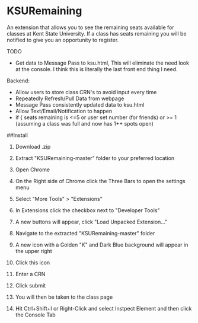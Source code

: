 # KSURemaining
An extension that allows you to see the remaining seats available for classes at Kent State University. 
If a class has seats remaining you will be notified to give you an opportunity to register.





TODO

- Get data to Message Pass to ksu.html, This will eliminate the need look at the console. 
I think this is literally the last front end thing I need.

Backend:
- Allow users to store class CRN's to avoid input every time
- Repeatedly Refresh/Pull Data from webpage
- Message Pass consistently updated data to ksu.html
- Allow Text/Email/Notification to happen 
 - if {
    seats remaining is <=5 or user set number (for friends)
    or >= 1 (assuming a class was full and now has 1++ spots open)




##Install

1. Download .zip

2. Extract "KSURemaining-master" folder to your preferred location

3. Open Chrome

4. On the Right side of Chrome click the Three Bars to open the settings menu

5. Select "More Tools" > "Extensions"

6. In Extensions click the checkbox next to "Developer Tools"

7. A new buttons will appear, click "Load Unpacked Extension..."

8. Navigate to the extracted "KSURemaining-master" folder

9. A new icon with a Golden "K" and Dark Blue background will appear in the upper right

10. Click this icon

11. Enter a CRN

12. Click submit

13. You will then be taken to the class page

14. Hit Ctrl+Shift+I or Right-Click and select Instpect Element and then click the Console Tab

